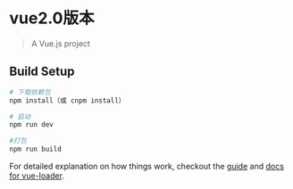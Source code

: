 # vue2.0版本

> A Vue.js project

## Build Setup

``` bash
# 下载依赖包
npm install（或 cnpm install）

# 启动
npm run dev

#打包
npm run build
```


For detailed explanation on how things work, checkout the [guide](http://vuejs-templates.github.io/webpack/) and [docs for vue-loader](http://vuejs.github.io/vue-loader).
